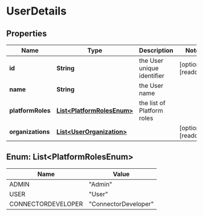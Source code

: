 

# UserDetails


## Properties

Name | Type | Description | Notes
------------ | ------------- | ------------- | -------------
**id** | **String** | the User unique identifier |  [optional] [readonly]
**name** | **String** | the User name | 
**platformRoles** | [**List&lt;PlatformRolesEnum&gt;**](#List&lt;PlatformRolesEnum&gt;) | the list of Platform roles | 
**organizations** | [**List&lt;UserOrganization&gt;**](UserOrganization.md) |  |  [optional] [readonly]



## Enum: List&lt;PlatformRolesEnum&gt;

Name | Value
---- | -----
ADMIN | &quot;Admin&quot;
USER | &quot;User&quot;
CONNECTORDEVELOPER | &quot;ConnectorDeveloper&quot;



